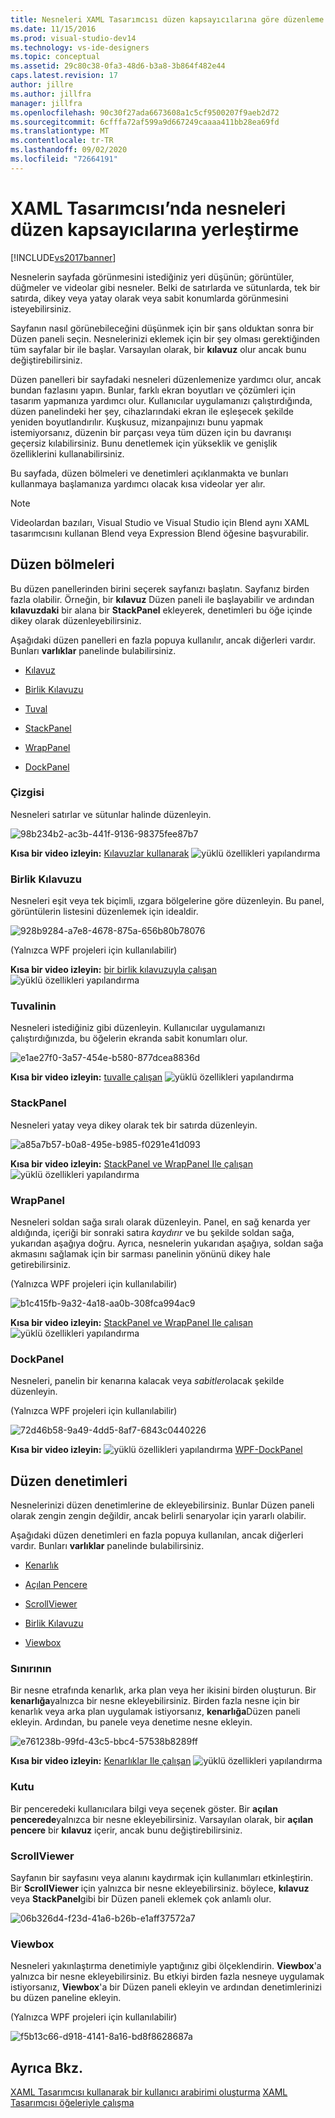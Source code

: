 ```yaml
---
title: Nesneleri XAML Tasarımcısı düzen kapsayıcılarına göre düzenleme | Microsoft Docs
ms.date: 11/15/2016
ms.prod: visual-studio-dev14
ms.technology: vs-ide-designers
ms.topic: conceptual
ms.assetid: 29c80c38-0fa3-48d6-b3a8-3b864f482e44
caps.latest.revision: 17
author: jillre
ms.author: jillfra
manager: jillfra
ms.openlocfilehash: 90c30f27ada6673608a1c5cf9500207f9aeb2d72
ms.sourcegitcommit: 6cfffa72af599a9d667249caaaa411bb28ea69fd
ms.translationtype: MT
ms.contentlocale: tr-TR
ms.lasthandoff: 09/02/2020
ms.locfileid: "72664191"
---
```

# <a name="organize-objects-into-layout-containers-in-xaml-designer"></a>XAML Tasarımcısı’nda nesneleri düzen kapsayıcılarına yerleştirme
[!INCLUDE[vs2017banner](../includes/vs2017banner.md)]

Nesnelerin sayfada görünmesini istediğiniz yeri düşünün; görüntüler, düğmeler ve videolar gibi nesneler. Belki de satırlarda ve sütunlarda, tek bir satırda, dikey veya yatay olarak veya sabit konumlarda görünmesini isteyebilirsiniz.

 Sayfanın nasıl görünebileceğini düşünmek için bir şans olduktan sonra bir Düzen paneli seçin. Nesnelerinizi eklemek için bir şey olması gerektiğinden tüm sayfalar bir ile başlar. Varsayılan olarak, bir **kılavuz** olur ancak bunu değiştirebilirsiniz.

 Düzen panelleri bir sayfadaki nesneleri düzenlemenize yardımcı olur, ancak bundan fazlasını yapın. Bunlar, farklı ekran boyutları ve çözümleri için tasarım yapmanıza yardımcı olur. Kullanıcılar uygulamanızı çalıştırdığında, düzen panelindeki her şey, cihazlarındaki ekran ile eşleşecek şekilde yeniden boyutlandırılır. Kuşkusuz, mizanpajınızı bunu yapmak istemiyorsanız, düzenin bir parçası veya tüm düzen için bu davranışı geçersiz kılabilirsiniz. Bunu denetlemek için yükseklik ve genişlik özelliklerini kullanabilirsiniz.

 Bu sayfada, düzen bölmeleri ve denetimleri açıklanmakta ve bunları kullanmaya başlamanıza yardımcı olacak kısa videolar yer alır.

> [!NOTE]
> Videolardan bazıları, Visual Studio ve Visual Studio için Blend aynı XAML tasarımcısını kullanan Blend veya Expression Blend öğesine başvurabilir.

## <a name="layout-panels"></a>Düzen bölmeleri
 Bu düzen panellerinden birini seçerek sayfanızı başlatın. Sayfanız birden fazla olabilir. Örneğin, bir **kılavuz** Düzen paneli ile başlayabilir ve ardından **kılavuzdaki** bir alana bir **StackPanel** ekleyerek, denetimleri bu öğe içinde dikey olarak düzenleyebilirsiniz.

 Aşağıdaki düzen panelleri en fazla popuya kullanılır, ancak diğerleri vardır. Bunları **varlıklar** panelinde bulabilirsiniz.

- [Kılavuz](#Grid)

- [Birlik Kılavuzu](#Uniform)

- [Tuval](#Canvas)

- [StackPanel](#Stack)

- [WrapPanel](#Wrap)

- [DockPanel](#Dock)

### <a name="grid"></a><a name="Grid"></a> Çizgisi
 Nesneleri satırlar ve sütunlar halinde düzenleyin.

 ![](../designers/media/98b234b2-ac3b-441f-9136-98375fee87b7.png "98b234b2-ac3b-441f-9136-98375fee87b7")

 **Kısa bir video izleyin:** [Kılavuzlar kullanarak](http://www.popscreen.com/v/6A4hj/Microsoft-Expression-Blend-Using-Grids) ![yüklü özellikleri yapılandırma](../designers/media/bldadminconsoleinitialconfigicon.PNG "Bldadminconsoleınitialconfigıcon")

### <a name="uniformgrid"></a><a name="Uniform"></a> Birlik Kılavuzu
 Nesneleri eşit veya tek biçimli, ızgara bölgelerine göre düzenleyin. Bu panel, görüntülerin listesini düzenlemek için idealdir.

 ![](../designers/media/928b9284-a7e8-4678-875a-656b80b78076.png "928b9284-a7e8-4678-875a-656b80b78076")

 (Yalnızca WPF projeleri için kullanılabilir)

 **Kısa bir video izleyin:** [bir birlik kılavuzuyla çalışan](http://www.popscreen.com/v/6A4iq/Microsoft-Expression-Blend-Working-with-a-UniformGrid) ![yüklü özellikleri yapılandırma](../designers/media/bldadminconsoleinitialconfigicon.PNG "Bldadminconsoleınitialconfigıcon")

### <a name="canvas"></a><a name="Canvas"></a> Tuvalinin
 Nesneleri istediğiniz gibi düzenleyin. Kullanıcılar uygulamanızı çalıştırdığınızda, bu öğelerin ekranda sabit konumları olur.

 ![](../designers/media/e1ae27f0-3a57-454e-b580-877dcea8836d.png "e1ae27f0-3a57-454e-b580-877dcea8836d")

 **Kısa bir video izleyin:** [tuvalle çalışan](http://www.popscreen.com/v/6A4hT/Microsoft-Expression-Blend-Working-with-the-Canvas) ![yüklü özellikleri yapılandırma](../designers/media/bldadminconsoleinitialconfigicon.PNG "Bldadminconsoleınitialconfigıcon")

### <a name="stackpanel"></a><a name="Stack"></a> StackPanel
 Nesneleri yatay veya dikey olarak tek bir satırda düzenleyin.

 ![](../designers/media/a85a7b57-b0a8-495e-b985-f0291e41d093.png "a85a7b57-b0a8-495e-b985-f0291e41d093")

 **Kısa bir video izleyin:** [StackPanel ve WrapPanel Ile çalışan](http://www.popscreen.com/v/6A4i5/Microsoft-Expression-Blend-Using-the-StackPanel-and-WrapPanel) ![yüklü özellikleri yapılandırma](../designers/media/bldadminconsoleinitialconfigicon.PNG "Bldadminconsoleınitialconfigıcon")

### <a name="wrappanel"></a><a name="Wrap"></a> WrapPanel
 Nesneleri soldan sağa sıralı olarak düzenleyin. Panel, en sağ kenarda yer aldığında, içeriği bir sonraki satıra *kaydırır* ve bu şekilde soldan sağa, yukarıdan aşağıya doğru. Ayrıca, nesnelerin yukarıdan aşağıya, soldan sağa akmasını sağlamak için bir sarması panelinin yönünü dikey hale getirebilirsiniz.

 (Yalnızca WPF projeleri için kullanılabilir)

 ![](../designers/media/b1c415fb-9a32-4a18-aa0b-308fca994ac9.png "b1c415fb-9a32-4a18-aa0b-308fca994ac9")

 **Kısa bir video izleyin:** [StackPanel ve WrapPanel Ile çalışan](http://www.popscreen.com/v/6A4i5/Microsoft-Expression-Blend-Using-the-StackPanel-and-WrapPanel) ![yüklü özellikleri yapılandırma](../designers/media/bldadminconsoleinitialconfigicon.PNG "Bldadminconsoleınitialconfigıcon")

### <a name="dockpanel"></a><a name="Dock"></a> DockPanel
 Nesneleri, panelin bir kenarına kalacak veya *sabitler*olacak şekilde düzenleyin.

 (Yalnızca WPF projeleri için kullanılabilir)

 ![](../designers/media/72d46b58-9a49-4dd5-8af7-6843c0440226.png "72d46b58-9a49-4dd5-8af7-6843c0440226")

 **Kısa bir video izleyin:** ![yüklü özellikleri yapılandırma](../designers/media/bldadminconsoleinitialconfigicon.PNG "Bldadminconsoleınitialconfigıcon") [WPF-DockPanel](https://www.youtube.com/watch?v=EBH_OIM-zPo)

## <a name="layout-controls"></a>Düzen denetimleri
 Nesnelerinizi düzen denetimlerine de ekleyebilirsiniz. Bunlar Düzen paneli olarak zengin zengin değildir, ancak belirli senaryolar için yararlı olabilir.

 Aşağıdaki düzen denetimleri en fazla popuya kullanılan, ancak diğerleri vardır. Bunları **varlıklar** panelinde bulabilirsiniz.

- [Kenarlık](#Border)

- [Açılan Pencere](#Popup)

- [ScrollViewer](#Scroll)

- [Birlik Kılavuzu](#Uniform)

- [Viewbox](#View)

### <a name="border"></a><a name="Border"></a> Sınırının
 Bir nesne etrafında kenarlık, arka plan veya her ikisini birden oluşturun. Bir **kenarlığa**yalnızca bir nesne ekleyebilirsiniz. Birden fazla nesne için bir kenarlık veya arka plan uygulamak istiyorsanız, **kenarlığa**Düzen paneli ekleyin. Ardından, bu panele veya denetime nesne ekleyin.

 ![](../designers/media/e761238b-99fd-43c5-bbc4-57538b8289ff.png "e761238b-99fd-43c5-bbc4-57538b8289ff")

 **Kısa bir video izleyin:** [Kenarlıklar Ile çalışan](http://www.popscreen.com/v/6A4hB/Microsoft-Expression-Blend-Working-with-Borders) ![yüklü özellikleri yapılandırma](../designers/media/bldadminconsoleinitialconfigicon.PNG "Bldadminconsoleınitialconfigıcon")

### <a name="popup"></a><a name="Popup"></a> Kutu
 Bir penceredeki kullanıcılara bilgi veya seçenek göster. Bir **açılan pencerede**yalnızca bir nesne ekleyebilirsiniz. Varsayılan olarak, bir **açılan pencere** bir **kılavuz** içerir, ancak bunu değiştirebilirsiniz.

### <a name="scrollviewer"></a><a name="Scroll"></a> ScrollViewer
 Sayfanın bir sayfasını veya alanını kaydırmak için kullanımları etkinleştirin. Bir **ScrollViewer** için yalnızca bir nesne ekleyebilirsiniz. böylece, **kılavuz** veya **StackPanel**gibi bir Düzen paneli eklemek çok anlamlı olur.

 ![](../designers/media/06b326d4-f23d-41a6-b26b-e1aff37572a7.png "06b326d4-f23d-41a6-b26b-e1aff37572a7")

### <a name="viewbox"></a><a name="View"></a> Viewbox
 Nesneleri yakınlaştırma denetimiyle yaptığınız gibi ölçeklendirin. **Viewbox**'a yalnızca bir nesne ekleyebilirsiniz. Bu etkiyi birden fazla nesneye uygulamak istiyorsanız, **Viewbox**'a bir Düzen paneli ekleyin ve ardından denetimlerinizi bu düzen paneline ekleyin.

 (Yalnızca WPF projeleri için kullanılabilir)

 ![](../designers/media/f5b13c66-d918-4141-8a16-bd8f8628687a.png "f5b13c66-d918-4141-8a16-bd8f8628687a")

## <a name="see-also"></a>Ayrıca Bkz.
 [XAML Tasarımcısı kullanarak bir kullanıcı arabirimi oluşturma](../designers/creating-a-ui-by-using-xaml-designer-in-visual-studio.md) [XAML Tasarımcısı öğeleriyle çalışma](../designers/working-with-elements-in-xaml-designer.md)
